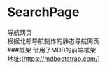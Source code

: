 # SearchPage
导航网页<br />
根据北邮导航制作的静态导航网页<br />
###框架
借用了MDB的前端框架<br />
地址:(https://mdbootstrap.com/)<br />
